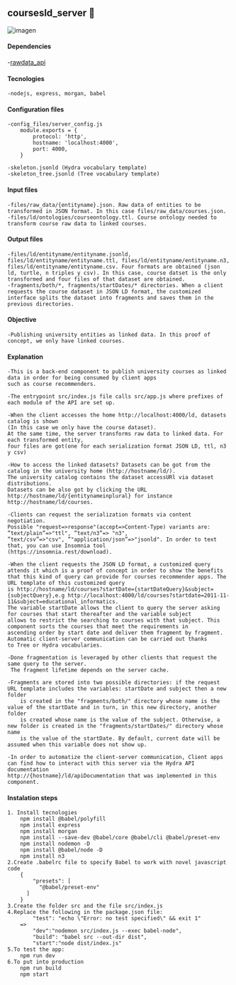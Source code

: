 ## coursesld_server 📘
![imagen](https://user-images.githubusercontent.com/57901401/120082992-f8b0e480-c093-11eb-98fb-eca40684355a.png)


#### Dependencies
  -[rawdata_api](https://github.com/yalopez84/rawdata_api "rawdata_api")
   
#### Tecnologies 
    -nodejs, express, morgan, babel
    
#### Configuration files

	-config_files/server_config.js 
		module.exports = {
		    protocol: 'http',
		    hostname: 'localhost:4000',
		    port: 4000,
		}
    
 	-skeleton.jsonld (Hydra vocabulary template)
 	-skeleton_tree.jsonld (Tree vocabulary template)
 
#### Input files 
	-files/raw_data/{entityname}.json. Raw data of entities to be transformed in JSON format. In this case files/raw_data/courses.json.
	-files/ld/ontologies/courseontology.ttl. Course ontology needed to transform course raw data to linked courses.

#### Output files
	-files/ld/entityname/entityname.jsonld, files/ld/entityname/entityname.ttl, files/ld/entityname/entityname.n3, files/ld/entityname/entityname.csv. Four formats are obtained (json ld, turtle, n triples y csv). In this case, course datset is the only transformed and four files of that dataset are obtained.
	-fragments/both/*, fragments/startDates/* directories. When a client requests the course dataset in JSON LD format, the customized interface splits the dataset into fragments and saves them in the previous directories.
	
#### Objective
    -Publishing university entities as linked data. In this proof of concept, we only have linked courses. 
    
#### Explanation
	-This is a back-end component to publish university courses as linked data in order for being consumed by client apps 
	such as course recommenders. 
	
	-The entrypoint src/index.js file calls src/app.js where prefixes of each module of the API are set up.
	
	-When the client accesses the home http://localhost:4000/ld, datasets catalog is shown 
	(In this case we only have the course dataset). 
	At the same time, the server transforms raw data to linked data. For each transformed entity, 
	four files are got(one for each serialization format JSON LD, ttl, n3 y csv) 
	
	-How to access the linked datasets? Datasets can be got from the catalog in the university home (http://hostname/ld/). 
	The university catalog contains the dataset accessURl via dataset distributions. 
	Datasets can be also got by clicking the URL http://hostname/ld/{entitynameinplural} for instance http://hostname/ld/courses.
	
	-Clients can request the serialization formats via content negotiation. 
	Possible "request=>response"(accept=>Content-Type) variants are: ”text/plain”=>"ttl", ”text/n3”=> "n3",
	”text/csv”=>"csv", ”"application/json”=>"jsonld". In order to text that, you can use Insomnia tool
	(https://insomnia.rest/download).
	
	-When the client requests the JSON LD format, a customized query attends it which is a proof of concept in order to show the benefits 
	that this kind of query can provide for courses recommender apps. The URL template of this customized query 
	is http://hostname/ld/courses?startDate={startDateQuery}&subject={subjectQuery},e.g http://localhost:4000/ld/courses?startdate=2011-11-11&subject=educational_informatics.
	The variable startDate allows the client to query the server asking for courses that start thereafter and the variable subject 
	allows to restrict the searching to courses with that subject. This component sorts the courses that meet the requirements in 
	ascending order by start date and deliver them fragment by fragment. Automatic client-server communication can be carried out thanks 
	to Tree or Hydra vocabularies.  
	
  	-Done fragmentation is leveraged by other clients that request the same query to the server. 
   	 The fragment lifetime depends on the server cache. 
    
   	-Fragments are stored into two possible directories: if the request URL template includes the variables: startDate and subject then a new folder 
    	is created in the "fragments/both/" directory whose name is the value of the startDate and in turn, in this new directory, another folder 
    	is created whose name is the value of the subject. Otherwise, a new folder is created in the "fragments/startDates/" directory whose name 
    	is the value of the startDate. By default, current date will be assumed when this variable does not show up.
	
	-In order to automatize the client-server communication, Client apps can find how to interact with this server via the Hydra API documentation
	http://{hostname}/ld/apiDocumentation that was implemented in this component.
#### Instalation steps
	1. Install tecnologies
		npm install @babel/polyfill 
		npm install express
		npm install morgan 
		npm install --save-dev @babel/core @babel/cli @babel/preset-env  
		npm install nodemon -D 
		npm install @babel/node -D 
		npm install n3
	2.Create .babelrc file to specify Babel to work with novel javascript code
		{
		    "presets": [
  		      "@babel/preset-env"
  		  ]
		} 
	3.Create the folder src and the file src/index.js
	4.Replace the following in the package.json file:
		    "test": "echo \"Error: no test specified\" && exit 1" 
        =>	
            "dev":"nodemon src/index.js --exec babel-node",  
			"build": "babel src --out-dir dist",  
			"start":"node dist/index.js"	
	5.To test the app:
		npm run dev
	6.To put into production
		npm run build 
		npm start 
